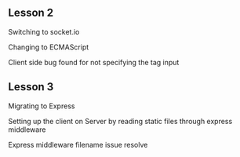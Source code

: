 ## Lesson 2

Switching to socket.io

Changing to ECMAScript

Client side bug found for not specifying the tag input

## Lesson 3

Migrating to Express

Setting up the client on Server by reading static files through express middleware

Express middleware filename issue resolve
